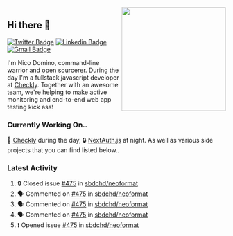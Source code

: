 <img align="right" src="https://user-images.githubusercontent.com/7415984/172472491-91b16eac-fa22-4ecf-92df-d687139fd1f9.gif" width="240" />

## Hi there 👋

[![Twitter Badge](https://img.shields.io/badge/-@ndom91-1ca0f1?style=flat-square&labelColor=1ca0f1&logo=twitter&logoColor=white&link=https://twitter.com/ndom91)](https://twitter.com/ndom91) [![Linkedin Badge](https://img.shields.io/badge/-ndom91-blue?style=flat-square&logo=Linkedin&logoColor=white&link=https://www.linkedin.com/in/ndom91/)](https://www.linkedin.com/in/ndom91/) [![Gmail Badge](https://img.shields.io/badge/-yo@ndo.dev-c14438?style=flat-square&logo=mail.ru&logoColor=white&link=mailto:yo@ndo.dev)](mailto:yo@ndo.dev)

I'm Nico Domino, command-line warrior and open sourcerer. During the day I'm a fullstack javascript developer at [Checkly](https://checklyhq.com). Together with an awesome team, we're helping to make active monitoring and end-to-end web app testing kick ass!

### Currently Working On..

🦝 [Checkly](https://checklyhq.com) during the day, 🔒 [NextAuth.js](https://github.com/nextauthjs/next-auth) at night. As well as various side projects that you can find listed below..

<!--START_SECTION_PROFILE_VIEWS:readme-info-->
<!--END_SECTION_PROFILE_VIEWS:readme-info-->

<!--START_SECTION_DAILY_COMMIT:readme-info-->
<!--END_SECTION_DAILY_COMMIT:readme-info-->

<!--START_SECTION_WEEKLY_COMMIT:readme-info-->
<!--END_SECTION_WEEKLY_COMMIT:readme-info-->

### Latest Activity

<!--START_SECTION:activity-->
1. 🔒 Closed issue [#475](https://github.com/sbdchd/neoformat/issues/475) in [sbdchd/neoformat](https://github.com/sbdchd/neoformat)
2. 🗣 Commented on [#475](https://github.com/sbdchd/neoformat/issues/475#issuecomment-1705579867) in [sbdchd/neoformat](https://github.com/sbdchd/neoformat)
3. 🗣 Commented on [#475](https://github.com/sbdchd/neoformat/issues/475#issuecomment-1703313085) in [sbdchd/neoformat](https://github.com/sbdchd/neoformat)
4. 🗣 Commented on [#475](https://github.com/sbdchd/neoformat/issues/475#issuecomment-1703311961) in [sbdchd/neoformat](https://github.com/sbdchd/neoformat)
5. ❗ Opened issue [#475](https://github.com/sbdchd/neoformat/issues/475) in [sbdchd/neoformat](https://github.com/sbdchd/neoformat)
<!--END_SECTION:activity-->
